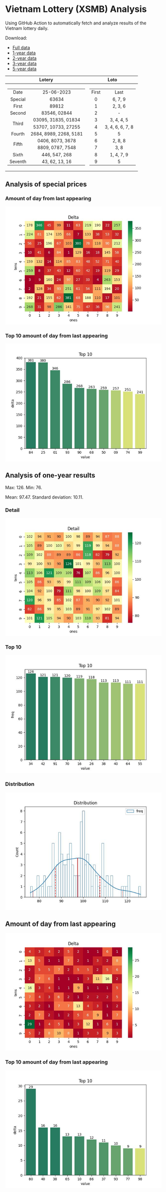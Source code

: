 # Vietnam Lottery (XSMB) Analysis

Using GitHub Action to automatically fetch and analyze results of the Vietnam lottery daily.

Download:

* [Full data](https://raw.githubusercontent.com/khiemdoan/vietnam-lottery-xsmb-analysis/main/results/xsmb.csv)
* [1-year data](https://raw.githubusercontent.com/khiemdoan/vietnam-lottery-xsmb-analysis/main/results/xsmb_1_year.csv)
* [2-year data](https://raw.githubusercontent.com/khiemdoan/vietnam-lottery-xsmb-analysis/main/results/xsmb_2_year.csv)
* [3-year data](https://raw.githubusercontent.com/khiemdoan/vietnam-lottery-xsmb-analysis/main/results/xsmb_3_year.csv)
* [5-year data](https://raw.githubusercontent.com/khiemdoan/vietnam-lottery-xsmb-analysis/main/results/xsmb_5_year.csv)

| Lotery      | Loto |
| :-----------: | :-----------: |
| <table><tr><td>Date</td><td>25-06-2023</td></tr><tr><td>Special</td><td>63634</td></tr><tr><td>First</td><td>89812</td></tr><tr><td>Second</td><td>83546, 02844</td></tr><tr><td rowspan="2">Third</td><td>03095, 31835, 01834</td></tr><tr><td>53707, 10733, 27255</td></tr><tr><td>Fourth</td><td>2684, 8989, 2268, 5181</td></tr><tr><td rowspan="2">Fifth</td><td>0406, 8073, 3678</td></tr><tr><td>8809, 0787, 7548</td></tr><tr><td>Sixth</td><td>446, 547, 268</td></tr><tr><td>Seventh</td><td>43, 62, 13, 16</td></tr></table> | <table><tr><td>First</td><td>Last</td></tr><tr><td>0</td><td>6, 7, 9</td></tr><tr><td>1</td><td>2, 3, 6</td></tr><tr><td>2</td><td>-</td></tr><tr><td>3</td><td>3, 4, 4, 5</td></tr><tr><td>4</td><td>3, 4, 6, 6, 7, 8</td></tr><tr><td>5</td><td>5</td></tr><tr><td>6</td><td>2, 8, 8</td></tr><tr><td>7</td><td>3, 8</td></tr><tr><td>8</td><td>1, 4, 7, 9</td></tr><tr><td>9</td><td>5</td></tr></table> |


<h2>Analysis of special prices</h2>

<h3>Amount of day from last appearing</h3>

![Delta](images/special_delta.jpg)

<h3>Top 10 amount of day from last appearing</h3>

![Delta top 10](images/special_delta_top_10.jpg)

<h2>Analysis of one-year results</h2>

Max: 126. Min: 76.

Mean: 97.47. Standard deviation: 10.11.

<h3>Detail</h3>

![Detail](images/heatmap.jpg)

<h3>Top 10</h3>

![Top 10](images/top-10.jpg)

<h3>Distribution</h3>

![Distribution](images/distribution.jpg)

<h2>Amount of day from last appearing</h2>

![Delta](images/delta.jpg)

<h3>Top 10 amount of day from last appearing</h3>

![Delta top 10](images/delta_top_10.jpg)